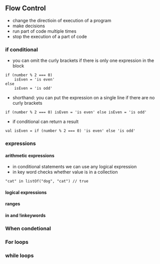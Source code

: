 ## Flow Control
- change the directioin of execution of a program
- make decisions
- run part of code multiple times
- stop the execution of a part of code

### if conditional
- you can omit the curly brackets if there is only one expression in the block
```
if (number % 2 === 0)
    isEven = 'is even'
else
    isEven = 'is odd'
```
- shorthand: you can put the expression on a single line if there are no curly brackets
```
if (number % 2 === 0) isEven = 'is even' else isEven = 'is odd'
```
- if conditional can return a result
```
val isEven = if (number % 2 === 0) 'is even' else 'is odd'
```

### expressions

#### arithmetic expressions
- in conditional statements we can use any logical expression
- in key word checks whether value is in a collection
```
"cat" in listOf("dog", "cat") // true
```
#### logical expressions

#### ranges

#### in and !inkeywords

### When condetional

### For loops

### while loops